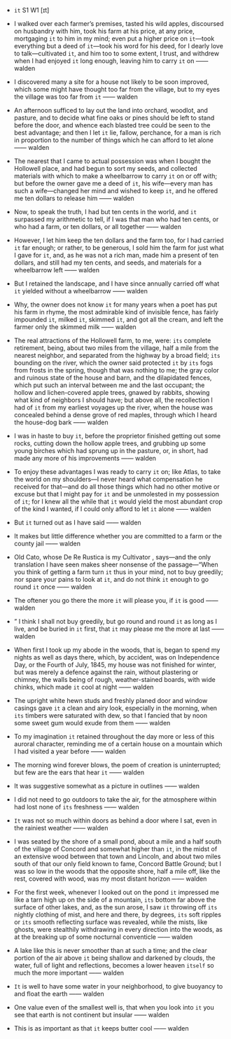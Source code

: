 - `it` S1 W1 [ɪt]



-  I walked over each farmer’s premises, tasted his wild apples, discoursed on husbandry with him, took his farm at his price, at any price, mortgaging `it` to him in my mind; even put a higher price on `it`﻿—took everything but a deed of `it`﻿—took his word for his deed, for I dearly love to talk﻿—cultivated `it`, and him too to some extent, I trust, and withdrew when I had enjoyed `it` long enough, leaving him to carry `it` on —— walden

-  I discovered many a site for a house not likely to be soon improved, which some might have thought too far from the village, but to my eyes the village was too far from `it` —— walden

-  An afternoon sufficed to lay out the land into orchard, woodlot, and pasture, and to decide what fine oaks or pines should be left to stand before the door, and whence each blasted tree could be seen to the best advantage; and then I let `it` lie, fallow, perchance, for a man is rich in proportion to the number of things which he can afford to let alone —— walden

-  The nearest that I came to actual possession was when I bought the Hollowell place, and had begun to sort my seeds, and collected materials with which to make a wheelbarrow to carry `it` on or off with; but before the owner gave me a deed of `it`, his wife﻿—every man has such a wife﻿—changed her mind and wished to keep `it`, and he offered me ten dollars to release him —— walden

-  Now, to speak the truth, I had but ten cents in the world, and `it` surpassed my arithmetic to tell, if I was that man who had ten cents, or who had a farm, or ten dollars, or all together —— walden

-  However, I let him keep the ten dollars and the farm too, for I had carried `it` far enough; or rather, to be generous, I sold him the farm for just what I gave for `it`, and, as he was not a rich man, made him a present of ten dollars, and still had my ten cents, and seeds, and materials for a wheelbarrow left —— walden

-  But I retained the landscape, and I have since annually carried off what `it` yielded without a wheelbarrow —— walden

-  Why, the owner does not know `it` for many years when a poet has put his farm in rhyme, the most admirable kind of invisible fence, has fairly impounded `it`, milked `it`, skimmed `it`, and got all the cream, and left the farmer only the skimmed milk —— walden

- The real attractions of the Hollowell farm, to me, were: `its` complete retirement, being, about two miles from the village, half a mile from the nearest neighbor, and separated from the highway by a broad field; `its` bounding on the river, which the owner said protected `it` by `its` fogs from frosts in the spring, though that was nothing to me; the gray color and ruinous state of the house and barn, and the dilapidated fences, which put such an interval between me and the last occupant; the hollow and lichen-covered apple trees, gnawed by rabbits, showing what kind of neighbors I should have; but above all, the recollection I had of `it` from my earliest voyages up the river, when the house was concealed behind a dense grove of red maples, through which I heard the house-dog bark —— walden

-  I was in haste to buy `it`, before the proprietor finished getting out some rocks, cutting down the hollow apple trees, and grubbing up some young birches which had sprung up in the pasture, or, in short, had made any more of his improvements —— walden

-  To enjoy these advantages I was ready to carry `it` on; like Atlas, to take the world on my shoulders﻿—I never heard what compensation he received for that﻿—and do all those things which had no other motive or excuse but that I might pay for `it` and be unmolested in my possession of `it`; for I knew all the while that `it` would yield the most abundant crop of the kind I wanted, if I could only afford to let `it` alone —— walden

-  But `it` turned out as I have said —— walden

-  It makes but little difference whether you are committed to a farm or the county jail —— walden

- Old Cato, whose De Re Rustica is my Cultivator , says﻿—and the only translation I have seen makes sheer nonsense of the passage﻿—“When you think of getting a farm turn `it` thus in your mind, not to buy greedily; nor spare your pains to look at `it`, and do not think `it` enough to go round `it` once —— walden

-  The oftener you go there the more `it` will please you, if `it` is good —— walden

- ” I think I shall not buy greedily, but go round and round `it` as long as I live, and be buried in `it` first, that `it` may please me the more at last —— walden

- When first I took up my abode in the woods, that is, began to spend my nights as well as days there, which, by accident, was on Independence Day, or the Fourth of July, 1845, my house was not finished for winter, but was merely a defence against the rain, without plastering or chimney, the walls being of rough, weather-stained boards, with wide chinks, which made `it` cool at night —— walden

-  The upright white hewn studs and freshly planed door and window casings gave `it` a clean and airy look, especially in the morning, when `its` timbers were saturated with dew, so that I fancied that by noon some sweet gum would exude from them —— walden

-  To my imagination `it` retained throughout the day more or less of this auroral character, reminding me of a certain house on a mountain which I had visited a year before —— walden

-  The morning wind forever blows, the poem of creation is uninterrupted; but few are the ears that hear `it` —— walden

-  It was suggestive somewhat as a picture in outlines —— walden

-  I did not need to go outdoors to take the air, for the atmosphere within had lost none of `its` freshness —— walden

-  `It` was not so much within doors as behind a door where I sat, even in the rainiest weather —— walden

- I was seated by the shore of a small pond, about a mile and a half south of the village of Concord and somewhat higher than `it`, in the midst of an extensive wood between that town and Lincoln, and about two miles south of that our only field known to fame, Concord Battle Ground; but I was so low in the woods that the opposite shore, half a mile off, like the rest, covered with wood, was my most distant horizon —— walden

-  For the first week, whenever I looked out on the pond `it` impressed me like a tarn high up on the side of a mountain, `its` bottom far above the surface of other lakes, and, as the sun arose, I saw `it` throwing off `its` nightly clothing of mist, and here and there, by degrees, `its` soft ripples or `its` smooth reflecting surface was revealed, while the mists, like ghosts, were stealthily withdrawing in every direction into the woods, as at the breaking up of some nocturnal conventicle —— walden

-  A lake like this is never smoother than at such a time; and the clear portion of the air above `it` being shallow and darkened by clouds, the water, full of light and reflections, becomes a lower heaven `itself` so much the more important —— walden

-  `It` is well to have some water in your neighborhood, to give buoyancy to and float the earth —— walden

-  One value even of the smallest well is, that when you look into `it` you see that earth is not continent but insular —— walden

-  This is as important as that `it` keeps butter cool —— walden